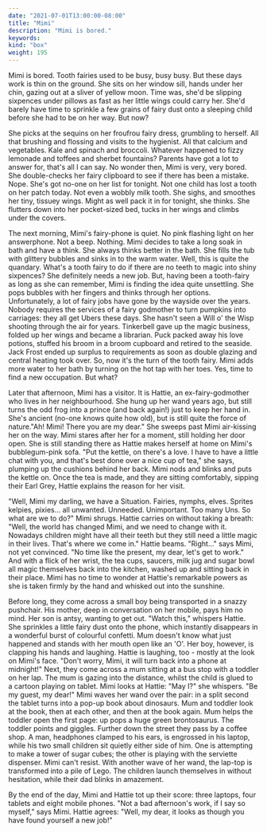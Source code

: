 ```yaml
---
date: "2021-07-01T13:00:00-08:00"
title: "Mimi"
description: "Mimi is bored."
keywords:
kind: "box"
weight: 195
---
```


Mimi is bored. Tooth fairies used to be busy, busy busy. But these days work is thin on the ground.
She sits on her window sill, hands under her chin, gazing out at a sliver of yellow moon. Time was,
she'd be slipping sixpences under pillows as fast as her little wings could carry her. She'd barely
have time to sprinkle a few grains of fairy dust onto a sleeping child before she had to be on her
way. But now?

She picks at the sequins on her froufrou fairy dress, grumbling to herself. All that brushing and
flossing and visits to the hygienist. All that calcium and vegetables. Kale and spinach and
broccoli. Whatever happened to fizzy lemonade and toffees and sherbet fountains? Parents have got a
lot to answer for, that's all I can say. No wonder then, Mimi is very, very bored. She double-checks
her fairy clipboard to see if there has been a mistake. Nope. She's got no-one on her list for
tonight. Not one child has lost a tooth on her patch today. Not even a wobbly milk tooth. She sighs,
and smoothes her tiny, tissuey wings. Might as well pack it in for tonight, she thinks. She flutters
down into her pocket-sized bed, tucks in her wings and climbs under the covers.

The next morning, Mimi's fairy-phone is quiet. No pink flashing light on her answerphone. Not a
beep. Nothing. Mimi decides to take a long soak in bath and have a think. She always thinks better
in the bath. She fills the tub with glittery bubbles and sinks in to the warm water. Well, this is
quite the quandary. What's a tooth fairy to do if there are no teeth to magic into shiny sixpences?
She definitely needs a new job. But, having been a tooth-fairy as long as she can remember, Mimi is
finding the idea quite unsettling. She pops bubbles with her fingers and thinks through her options.
Unfortunately, a lot of fairy jobs have gone by the wayside over the years. Nobody requires the
services of a fairy godmother to turn pumpkins into carriages: they all get Ubers these days. She
hasn't seen a Will o' the Wisp shooting through the air for years. Tinkerbell gave up the magic
business, folded up her wings and became a librarian. Puck packed away his love potions, stuffed his
broom in a broom cupboard and retired to the seaside. Jack Frost ended up surplus to requirements as
soon as double glazing and central heating took over. So, now it's the turn of the tooth fairy. Mimi
adds more water to her bath by turning on the hot tap with her toes. Yes, time to find a new
occupation. But what?

Later that afternoon, Mimi has a visitor. It is Hattie, an ex-fairy-godmother who lives in her
neighbourhood. She hung up her wand years ago, but still turns the odd frog into a prince (and back
again!) just to keep her hand in. She's ancient (no-one knows quite how old), but is still quite the
force of nature."Ah! Mimi! There you are my dear." She sweeps past Mimi air-kissing her on the way.
Mimi stares after her for a moment, still holding her door open. She is still standing there as
Hattie makes herself at home on Mimi's bubblegum-pink sofa. "Put the kettle, on there's a love. I
have to have a little chat with you, and that's best done over a nice cup of tea," she says,
plumping up the cushions behind her back. Mimi nods and blinks and puts the kettle on. Once the tea
is made, and they are sitting comfortably, sipping their Earl Grey, Hattie explains the reason for
her visit.

"Well, Mimi my darling, we have a Situation. Fairies, nymphs, elves. Sprites kelpies, pixies... all
unwanted. Unneeded. Unimportant. Too many Uns. So what are we to do?" Mimi shrugs. Hattie carries on
without taking a breath: "Well, the world has changed Mimi, and we need to change with it. Nowadays
children might have all their teeth but they still need a little magic in their lives. That's where
we come in." Hattie beams. "Right..." says Mimi, not yet convinced. "No time like the present, my
dear, let's get to work." And with a flick of her wrist, the tea cups, saucers, milk jug and sugar
bowl all magic themselves back into the kitchen, washed up and sitting back in their place. Mimi has
no time to wonder at Hattie's remarkable powers as she is taken firmly by the hand and whisked out
into the sunshine.

Before long, they come across a small boy being transported in a snazzy pushchair. His mother, deep
in conversation on her mobile, pays him no mind. Her son is antsy, wanting to get out. "Watch this,"
whispers Hattie. She sprinkles a little fairy dust onto the phone, which instantly disappears in a
wonderful burst of colourful confetti. Mum doesn't know what just happened and stands with her mouth
open like an 'O'. Her boy, however, is clapping his hands and laughing. Hattie is laughing, too -
mostly at the look on Mimi's face. "Don't worry, Mimi, it will turn back into a phone at midnight!"
Next, they come across a mum sitting at a bus stop with a toddler on her lap. The mum is gazing into
the distance, whilst the child is glued to a cartoon playing on tablet. Mimi looks at Hattie: "May
I?" she whispers. "Be my guest, my dear!" Mimi waves her wand over the pair: in a split second the
tablet turns into a pop-up book about dinosaurs. Mum and toddler look at the book, then at each
other, and then at the book again. Mum helps the toddler open the first page: up pops a huge green
brontosaurus. The toddler points and giggles. Further down the street they pass by a coffee shop. A
man, headphones clamped to his ears, is engrossed in his laptop, while his two small children sit
quietly either side of him. One is attempting to make a tower of sugar cubes; the other is playing
with the serviette dispenser. Mimi can't resist. With another wave of her wand, the lap-top is
transformed into a pile of Lego. The children launch themselves in without hesitation, while their
dad blinks in amazement.

By the end of the day, Mimi and Hattie tot up their score: three laptops, four tablets and eight
mobile phones. "Not a bad afternoon's work, if I say so myself," says Mimi. Hattie agrees: "Well, my
dear, it looks as though you have found yourself a new job!"

